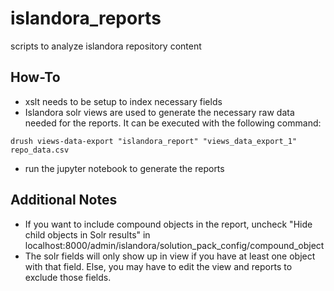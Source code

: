 # islandora_reports
scripts to analyze islandora repository content

## How-To
* xslt needs to be setup to index necessary fields
* Islandora solr views are used to generate the necessary raw data needed for the reports.  It can be executed with the following command:
```
drush views-data-export "islandora_report" "views_data_export_1" repo_data.csv
```
* run the jupyter notebook to generate the reports


## Additional Notes
* If you want to include compound objects in the report, uncheck "Hide child objects in Solr results" in localhost:8000/admin/islandora/solution_pack_config/compound_object
* The solr fields will only show up in view if you have at least one object with that field.  Else, you may have to edit the view and reports to exclude those fields.  

